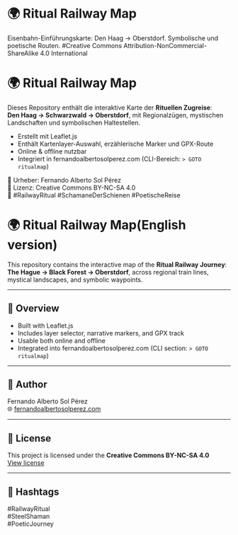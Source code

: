 # 🌍 Ritual Railway Map
Eisenbahn-Einführungskarte: Den Haag → Oberstdorf. Symbolische und poetische Routen.
#Creative Commons Attribution-NonCommercial-ShareAlike 4.0 International

# 🌍 Ritual Railway Map

Dieses Repository enthält die interaktive Karte der **Rituellen Zugreise**:  
**Den Haag → Schwarzwald → Oberstdorf**, mit Regionalzügen, mystischen Landschaften und symbolischen Haltestellen.

- Erstellt mit Leaflet.js
- Enthält Kartenlayer-Auswahl, erzählerische Marker und GPX-Route
- Online & offline nutzbar
- Integriert in fernandoalbertosolperez.com (CLI-Bereich: `> GOTO ritualmap`)

🧠 Urheber: Fernando Alberto Sol Pérez  
🎴 Lizenz: Creative Commons BY-NC-SA 4.0  
🚂 #RailwayRitual #SchamaneDerSchienen #PoetischeReise

# 🌍 Ritual Railway Map(English version)

This repository contains the interactive map of the **Ritual Railway Journey**:  
**The Hague → Black Forest → Oberstdorf**, across regional train lines, mystical landscapes, and symbolic waypoints.

---

## 🧭 Overview

- Built with Leaflet.js  
- Includes layer selector, narrative markers, and GPX track  
- Usable both online and offline  
- Integrated into fernandoalbertosolperez.com (CLI section: `> GOTO ritualmap`)

---

## 🧠 Author

Fernando Alberto Sol Pérez  
🌐 [fernandoalbertosolperez.com](https://fernandoalbertosolperez.com)

---

## 🎴 License

This project is licensed under the **Creative Commons BY-NC-SA 4.0**  
[View license](https://creativecommons.org/licenses/by-nc-sa/4.0/)

---

## 🚂 Hashtags

#RailwayRitual  
#SteelShaman  
#PoeticJourney
